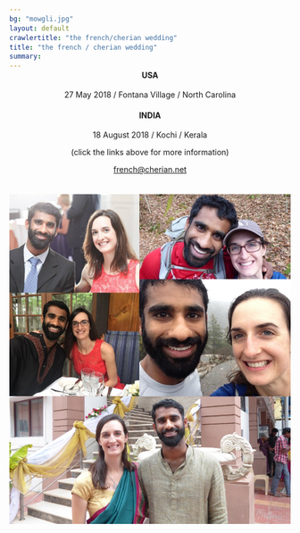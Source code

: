 ```yaml
---
bg: "mowgli.jpg"
layout: default
crawlertitle: "the french/cherian wedding"
title: "the french / cherian wedding"
summary:
---
```


<div style="margin-top: -4%; margin-bottom: 7%" align="center" markdown="1">

#### USA

27 May 2018 / Fontana Village / North Carolina


#### INDIA

18 August 2018 / Kochi / Kerala

(click the links above for more information)

[french@cherian.net](mailto:french@cherian.net)

</div>

<img class="collage" style=""  src="assets/images/collage.jpg"></img>

<!-- {% for post in site.posts limit: 5 %} -->
<!--   <article class="index-page"> -->
<!--     <h2><a href="{{ post.url | relative_url }}">{{ post.title }}</a></h2> -->
<!--     {{ post.excerpt }} -->
<!--   </article> -->
<!-- {% endfor %} -->
